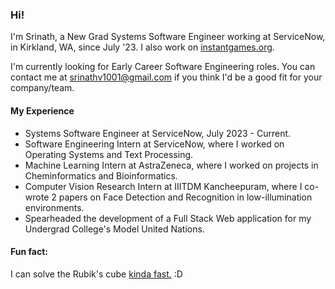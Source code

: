 ### Hi!

I'm Srinath, a New Grad Systems Software Engineer working at ServiceNow, in Kirkland, WA, since July '23. I also work on [instantgames.org](https://github.com/srinathvrao/instant-chess).

I'm currently looking for Early Career Software Engineering roles. You can contact me at [srinathv1001@gmail.com](mailto:srinathv1001@gmail.com) if you think I'd be a good fit for your company/team.

#### My Experience 

- Systems Software Engineer at ServiceNow, July 2023 - Current.
- Software Engineering Intern at ServiceNow, where I worked on Operating Systems and Text Processing.
- Machine Learning Intern at AstraZeneca, where I worked on projects in Cheminformatics and Bioinformatics.
- Computer Vision Research Intern at IIITDM Kancheepuram, where I co-wrote 2 papers on Face Detection and Recognition in low-illumination environments. 
- Spearheaded the development of a Full Stack Web application for my Undergrad College's Model United Nations.

#### Fun fact: 

I can solve the Rubik's cube [kinda fast.](https://www.worldcubeassociation.org/persons/2015SRIN10) :D

<!--
**srinathvrao/srinathvrao** is a ✨ _special_ ✨ repository because its `README.md` (this file) appears on your GitHub profile.

Here are some ideas to get you started:

- 🔭 I’m currently working on ...
- 🌱 I’m currently learning ...
- 👯 I’m looking to collaborate on ...
- 🤔 I’m looking for help with ...
- 💬 Ask me about ...
- 📫 How to reach me: ...
- 😄 Pronouns: ...
- ⚡ Fun fact: ...
-->
